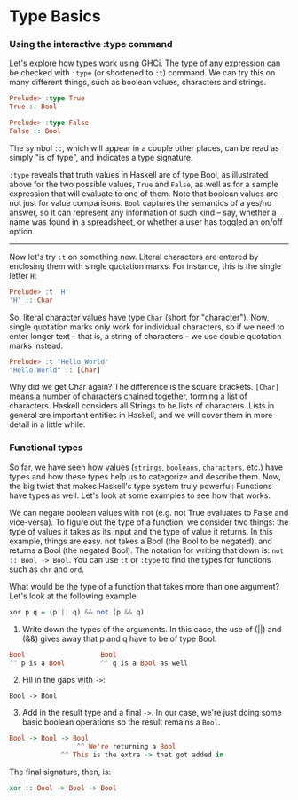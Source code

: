 # Type Basics

### Using the interactive :type command

Let's explore how types work using GHCi. The type of any expression can be checked with `:type` (or shortened to `:t`) command. We can try this on many different things, such as boolean values, characters and strings.

```Haskell
Prelude> :type True
True :: Bool

Prelude> :type False
False :: Bool
```

The symbol `::`, which will appear in a couple other places, can be read as simply "is of type", and indicates a type signature.

`:type` reveals that truth values in Haskell are of type Bool, as illustrated above for the two possible values, `True` and `False`, as well as for a sample expression that will evaluate to one of them. Note that boolean values are not just for value comparisons. `Bool` captures the semantics of a yes/no answer, so it can represent any information of such kind – say, whether a name was found in a spreadsheet, or whether a user has toggled an on/off option.

----
Now let's try `:t` on something new. Literal characters are entered by enclosing them with single quotation marks. For instance, this is the single letter `H`:

```Haskell
Prelude> :t 'H'
'H' :: Char
```

So, literal character values have type `Char` (short for "character"). Now, single quotation marks only work for individual characters, so if we need to enter longer text – that is, a string of characters – we use double quotation marks instead:

```Haskell
Prelude> :t "Hello World"
"Hello World" :: [Char]
```

Why did we get Char again? The difference is the square brackets. `[Char]` means a number of characters chained together, forming a list of characters. Haskell considers all Strings to be lists of characters. Lists in general are important entities in Haskell, and we will cover them in more detail in a little while.

### Functional types

So far, we have seen how values (`strings`, `booleans`, `characters`, etc.) have types and how these types help us to categorize and describe them. Now, the big twist that makes Haskell's type system truly powerful: Functions have types as well. Let's look at some examples to see how that works.

We can negate boolean values with not (e.g. not True evaluates to False and vice-versa). To figure out the type of a function, we consider two things: the type of values it takes as its input and the type of value it returns. In this example, things are easy. not takes a Bool (the Bool to be negated), and returns a Bool (the negated Bool). The notation for writing that down is: `not :: Bool -> Bool`. You can use `:t` or `:type` to find the types for functions such as `chr` and `ord`.

What would be the type of a function that takes more than one argument? Let's look at the following example

```Haskell
xor p q = (p || q) && not (p && q)
```

1. Write down the types of the arguments. In this case, the use of (||) and (&&) gives away that p and q have to be of type Bool.

```Haskell
Bool                   Bool
^^ p is a Bool         ^^ q is a Bool as well
```

2. Fill in the gaps with `->`:

`Bool -> Bool`

3. Add in the result type and a final `->`. In our case, we're just doing some basic boolean operations so the result remains a `Bool`.

```Haskell
Bool -> Bool -> Bool
                 ^^ We're returning a Bool
             ^^ This is the extra -> that got added in 
```

The final signature, then, is:

```Haskell
xor :: Bool -> Bool -> Bool
```
